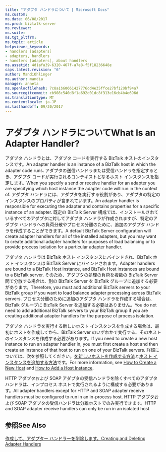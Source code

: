 ```yaml
---
title: "アダプタ ハンドラについて | Microsoft Docs"
ms.custom: 
ms.date: 06/08/2017
ms.prod: biztalk-server
ms.reviewer: 
ms.suite: 
ms.tgt_pltfrm: 
ms.topic: article
helpviewer_keywords:
- handlers [adapters]
- adapters, handlers
- handlers [adapters], about handlers
ms.assetid: 4d1afa39-6320-467f-a7e8-f5f18236648e
caps.latest.revision: "6"
author: MandiOhlinger
ms.author: mandia
manager: anneta
ms.openlocfilehash: 7c8a1b60661427776dd4e35ffce27bf120bf94a7
ms.sourcegitcommit: cb908c540d8f1a692d01dc8f313e16cb4b4e696d
ms.translationtype: MT
ms.contentlocale: ja-JP
ms.lasthandoff: 09/20/2017
---
```

# <a name="what-is-an-adapter-handler"></a><span data-ttu-id="687a7-103">アダプタ ハンドラについて</span><span class="sxs-lookup"><span data-stu-id="687a7-103">What Is an Adapter Handler?</span></span>
<span data-ttu-id="687a7-104">アダプタ ハンドラとは、アダプタ コードを実行する BizTalk ホストのインスタンスです。</span><span class="sxs-lookup"><span data-stu-id="687a7-104">An adapter handler is an instance of a BizTalk host in which the adapter code runs.</span></span> <span data-ttu-id="687a7-105">アダプタの送信ハンドラまたは受信ハンドラを指定するとき、アダプタ コードが実行されるコンテキストとなるホスト インスタンスを指定します。</span><span class="sxs-lookup"><span data-stu-id="687a7-105">When you specify a send or receive handler for an adapter you are specifying which host instance the adapter code will run in the context of.</span></span> <span data-ttu-id="687a7-106">アダプタ ハンドラには、アダプタを実行する役割があり、アダプタの特定のインスタンスのプロパティが含まれています。</span><span class="sxs-lookup"><span data-stu-id="687a7-106">An adapter handler is responsible for executing the adapter and contains properties for a specific instance of an adapter.</span></span> <span data-ttu-id="687a7-107">既定の BizTalk Server 構成では、インストールされているすべてのアダプタに対してアダプタ ハンドラが作成されますが、特定のアダプタ ハンドラへの負荷分散やプロセス分離のために、追加のアダプタ ハンドラを作成することができます。</span><span class="sxs-lookup"><span data-stu-id="687a7-107">A default BizTalk Server configuration will create adapter handlers for all of the installed adapters, but you may want to create additional adapter handlers for purposes of load balancing or to provide process isolation for a particular adapter handler.</span></span>  
  
 <span data-ttu-id="687a7-108">アダプタ ハンドラは BizTalk ホスト インスタンスにバインドされ、BizTalk ホスト インスタンスは BizTalk Server にバインドされます。</span><span class="sxs-lookup"><span data-stu-id="687a7-108">Adapter handlers are bound to a BizTalk Host instance, and BizTalk Host instances are bound to a BizTalk server.</span></span> <span data-ttu-id="687a7-109">そのため、アダプタの処理の負荷を複数の BizTalk Server 間で分散する場合は、別の BizTalk Server を BizTalk グループに追加する必要があります。</span><span class="sxs-lookup"><span data-stu-id="687a7-109">Therefore, you must add additional BizTalk servers to your BizTalk group if you want to load balance adapter processing across BizTalk servers.</span></span> <span data-ttu-id="687a7-110">プロセス分離のために追加のアダプタ ハンドラを作成する場合は、BizTalk グループに BizTalk Server を追加する必要はありません。</span><span class="sxs-lookup"><span data-stu-id="687a7-110">You do not need to add additional BizTalk servers to your BizTalk group if you are creating additional adapter handlers for the purpose of process isolation.</span></span>  
  
 <span data-ttu-id="687a7-111">アダプタ ハンドラを実行する新しいホスト インスタンスを作成する場合は、最初にホストを作成してから、BizTalk Server のいずれかで実行する、そのホストのインスタンスを作成する必要があります。</span><span class="sxs-lookup"><span data-stu-id="687a7-111">If you need to create a new host instance to run an adapter handler in, you must first create a host and then create an instance of that host to run on one of your BizTalk servers.</span></span> <span data-ttu-id="687a7-112">詳細については、次を参照してください。[を新しいホストを作成する方法](../core/how-to-create-a-new-host.md)と[ホスト インスタンスを追加する方法](../core/how-to-add-a-host-instance.md)です。</span><span class="sxs-lookup"><span data-stu-id="687a7-112">For more information, see [How to Create a New Host](../core/how-to-create-a-new-host.md) and [How to Add a Host Instance](../core/how-to-add-a-host-instance.md).</span></span>  
  
 <span data-ttu-id="687a7-113">HTTP アダプタおよび SOAP アダプタの受信ハンドラを除くすべてのアダプタ ハンドラは、インプロセス ホストで実行されるように構成する必要があります。</span><span class="sxs-lookup"><span data-stu-id="687a7-113">All adapter handlers except for HTTP and SOAP adapter receive handlers must be configured to run in an in-process host.</span></span> <span data-ttu-id="687a7-114">HTTP アダプタおよび SOAP アダプタの受信ハンドラは分離ホストでのみ実行できます。</span><span class="sxs-lookup"><span data-stu-id="687a7-114">HTTP and SOAP adapter receive handlers can only be run in an isolated host.</span></span>  
  
## <a name="see-also"></a><span data-ttu-id="687a7-115">参照</span><span class="sxs-lookup"><span data-stu-id="687a7-115">See Also</span></span>  
 [<span data-ttu-id="687a7-116">作成して、アダプター ハンドラーを削除します。</span><span class="sxs-lookup"><span data-stu-id="687a7-116">Creating and Deleting Adapter Handlers</span></span>](../core/creating-and-deleting-adapter-handlers.md)